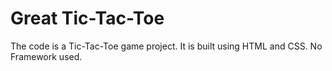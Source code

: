 # Great Tic-Tac-Toe
The code is a Tic-Tac-Toe game project. It is built using HTML and CSS.
No Framework used. 
